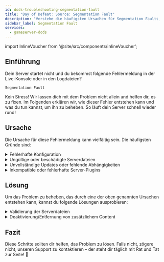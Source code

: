 ```yaml
---
id: dods-troubleshooting-segmentation-fault
title: "Day of Defeat: Source: Segmentation Fault"
description: "Verstehe die häufigsten Ursachen für Segmentation Faults, um die Stabilität und Performance deines Servers schnell wiederherzustellen → Jetzt mehr erfahren"
sidebar_label: Segmentation Fault
services:
  - gameserver-dods
---
```


import InlineVoucher from '@site/src/components/InlineVoucher';

## Einführung

Dein Server startet nicht und du bekommst folgende Fehlermeldung in der Live-Konsole oder in den Logdateien?

```
Segmentation Fault
```

Kein Stress! Wir lassen dich mit dem Problem nicht allein und helfen dir, es zu fixen. Im Folgenden erklären wir, wie dieser Fehler entstehen kann und was du tun kannst, um ihn zu beheben. So läuft dein Server schnell wieder rund!



<InlineVoucher />



## Ursache

Die Ursache für diese Fehlermeldung kann vielfältig sein. Die häufigsten Gründe sind:

<details>
  <summary>Fehlerhafte Konfiguration</summary>

Eine falsch oder unvollständig konfigurierte Konfigurationsdatei kann dazu führen, dass der Server beim Start oder während des Betriebs auf ungültige Parameter oder Speicherbereiche zugreift.

Das passiert besonders, wenn zum Beispiel Einrückungen oder Wertzuweisungen nicht korrekt gesetzt sind. Das kann dann zu einem Crash oder undefiniertem Verhalten führen (z.B. Segmentation Fault).

</details>

<details>
  <summary>Ungültige oder beschädigte Serverdateien</summary>

  Durch fehlerhafte Übertragungen, manuelle Änderungen oder beschädigte Installationen können zentrale Serverdateien beschädigt werden. Das kann zu unerwartetem Verhalten oder kritischen Abstürzen wie einem Segmentation Fault beim Laden oder Ausführen führen.

</details>

<details>
  <summary>Unvollständige Updates oder fehlende Abhängigkeiten</summary>

  Wenn ein Server-Update nicht vollständig abgeschlossen ist oder bestimmte Abhängigkeiten bzw. Module fehlen, können beim Start oder während des Betriebs Fehler auftreten.

</details>

<details>
  <summary>Inkompatible oder fehlerhafte Server-Plugins</summary>

  Zusätzliche Erweiterungen wie SourceMod/Metamod oder Plugins, die nicht mit der genutzten Server-Version kompatibel sind oder fehlerhaft programmiert wurden, können direkt den Speicherzugriff des Servers beeinflussen und entsprechend Probleme verursachen.

</details>



## Lösung

Um das Problem zu beheben, das durch eine der oben genannten Ursachen entstehen kann, kannst du folgende Lösungen ausprobieren: 

<details>
  <summary>Validierung der Serverdateien</summary>

Um mögliche Fehler durch beschädigte oder unvollständige Spieldateien auszuschließen, empfehlen wir die Funktion **Steam-Dateien validieren** im Gameserver **Dashboard**.

![img](https://screensaver01.zap-hosting.com/index.php/s/MoM6drPd4GxY4Tz/preview)

  Der Gameserver wird automatisch über SteamCMD geprüft und fehlende oder fehlerhafte Dateien werden durch die Originalversion ersetzt. Der Prozess ist vollautomatisch und stellt sicher, dass die Serverdateien mit der aktuellen Steam-Version übereinstimmen.

</details>

<details>
  <summary>Deaktivierung/Entfernung von zusätzlichem Content</summary>

Wenn du zusätzlichen Content wie Sourcemod/Metamod und Plugins auf deinem Gameserver installiert hast, macht es Sinn, diese zumindest temporär zu deaktivieren oder zu entfernen.

So kannst du ausschließen, ob die Probleme durch den zusätzlichen Content verursacht werden. Nach Updates gibt es oft Probleme mit solchen Erweiterungen, weil sie nicht mehr oder noch nicht mit der neuen Server-Version kompatibel sind.

</details>

## Fazit

Diese Schritte sollten dir helfen, das Problem zu lösen. Falls nicht, zögere nicht, unseren Support zu kontaktieren – der steht dir täglich mit Rat und Tat zur Seite! 🙂

<InlineVoucher />